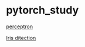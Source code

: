 # pytorch_study

[perceptron](https://github.com/dzv-github/pytorch_study/blob/main/perceptron.py#L52)  

[Iris ditection](https://github.com/dzv-github/pytorch_study/blob/main/softmax(iris_ditection).py)
